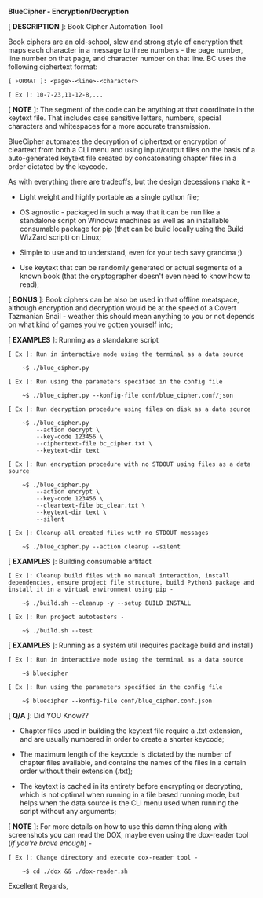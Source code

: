 **BlueCipher - Encryption/Decryption**

[ **DESCRIPTION** ]: Book Cipher Automation Tool

Book ciphers are an old-school, slow and strong style of encryption that maps each character in a message to three numbers - the page number, line number on that page, and character number on that line. BC uses the following ciphertext format:

    [ FORMAT ]: <page>-<line>-<character>

    [ Ex ]: 10-7-23,11-12-8,...

[ **NOTE** ]: The <character> segment of the code can be anything at that coordinate in the keytext file. That includes case sensitive letters, numbers, special characters and whitespaces for a more accurate transmission.

BlueCipher automates the decryption of ciphertext or encryption of cleartext from both a CLI menu and using input/output files on the basis of a auto-generated keytext file created by concatonating chapter files in a order dictated by the keycode.

As with everything there are tradeoffs, but the design decessions make it -

* Light weight and highly portable as a single python file;

* OS agnostic - packaged in such a way that it can be run like a standalone script on Windows machines as well as an installable consumable package for pip (that can be build locally using the Build WizZard script) on Linux;

* Simple to use and to understand, even for your tech savy grandma ;)

* Use keytext that can be randomly generated or actual segments of a known book (that the cryptographer doesn't even need to know how to read);

[ **BONUS** ]: Book ciphers can be also be used in that offline meatspace, although encryption and decryption would be at the speed of a Covert Tazmanian Snail - weather this should mean anything to you or not depends on what kind of games you've gotten yourself into;

[ **EXAMPLES** ]: Running as a standalone script

    [ Ex ]: Run in interactive mode using the terminal as a data source

        ~$ ./blue_cipher.py

    [ Ex ]: Run using the parameters specified in the config file

        ~$ ./blue_cipher.py --konfig-file conf/blue_cipher.conf/json

    [ Ex ]: Run decryption procedure using files on disk as a data source

        ~$ ./blue_cipher.py
            --action decrypt \
            --key-code 123456 \
            --ciphertext-file bc_cipher.txt \
            --keytext-dir text

    [ Ex ]: Run encryption procedure with no STDOUT using files as a data source

        ~$ ./blue_cipher.py
            --action encrypt \
            --key-code 123456 \
            --cleartext-file bc_clear.txt \
            --keytext-dir text \
            --silent

    [ Ex ]: Cleanup all created files with no STDOUT messages

        ~$ ./blue_cipher.py --action cleanup --silent

[ **EXAMPLES** ]: Building consumable artifact

    [ Ex ]: Cleanup build files with no manual interaction, install dependencies, ensure project file structure, build Python3 package and install it in a virtual environment using pip -

        ~$ ./build.sh --cleanup -y --setup BUILD INSTALL

    [ Ex ]: Run project autotesters -

        ~$ ./build.sh --test

[ **EXAMPLES** ]: Running as a system util (requires package build and install)

    [ Ex ]: Run in interactive mode using the terminal as a data source

        ~$ bluecipher

    [ Ex ]: Run using the parameters specified in the config file

        ~$ bluecipher --konfig-file conf/blue_cipher.conf.json

[ **Q/A** ]: Did YOU Know??

* Chapter files used in building the keytext file require a .txt extension, and are usually numbered in order to create a shorter keycode;

* The maximum length of the keycode is dictated by the number of chapter files available, and contains the names of the files in a certain order without their extension (.txt);

* The keytext is cached in its entirety before encrypting or decrypting, which is not optimal when running in a file based running mode, but helps when the data source is the CLI menu used when running the script without any arguments;

[ **NOTE** ]: For more details on how to use this damn thing along with screenshots you can read the DOX, maybe even using the dox-reader tool (*if you're brave enough*) -

    [ Ex ]: Change directory and execute dox-reader tool -

        ~$ cd ./dox && ./dox-reader.sh

Excellent Regards,

